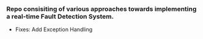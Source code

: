 ### Repo consisiting of various approaches towards implementing a real-time Fault Detection System.

- Fixes: Add Exception Handling
